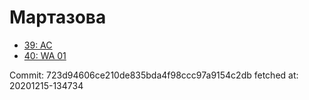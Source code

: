 # Мартазова
- [39: AC](39.md)
- [40: WA 01](40.md)

Commit: 723d94606ce210de835bda4f98ccc97a9154c2db
 fetched at: 20201215-134734
